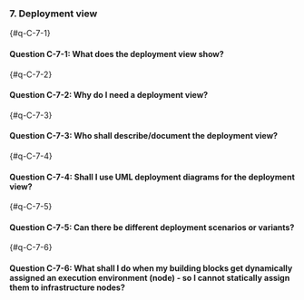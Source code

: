 
### 7. Deployment view

{#q-C-7-1}
#### Question C-7-1: What does the deployment view show?

<t-b-d>

{#q-C-7-2}
#### Question C-7-2: Why do I need a deployment view?

<t-b-d>

{#q-C-7-3}
#### Question C-7-3: Who shall describe/document the deployment view?

<t-b-d>

{#q-C-7-4}
#### Question C-7-4: Shall I use UML deployment diagrams for the deployment view?

<t-b-d>

{#q-C-7-5}
#### Question C-7-5: Can there be different deployment scenarios or variants?

<t-b-d>

{#q-C-7-6}
#### Question C-7-6: What shall I do when my building blocks get dynamically assigned an execution environment (node) - so I cannot statically assign them to infrastructure nodes?

<t-b-d>
